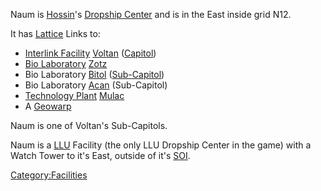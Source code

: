 Naum is [Hossin](Hossin.md)'s [Dropship
Center](Dropship_Center.md) and is in the East inside grid N12.

It has [Lattice](Lattice.md) Links to:

- [Interlink Facility](Interlink_Facility.md)
  [Voltan](Voltan.md) ([Capitol](Capitol.md))
- [Bio Laboratory](Bio_Laboratory.md) [Zotz](Zotz.md)
- Bio Laboratory [Bitol](Bitol.md)
  ([Sub-Capitol](Sub-Capitol.md))
- Bio Laboratory [Acan](Acan.md) (Sub-Capitol)
- [Technology Plant](Technology_Plant.md)
  [Mulac](Mulac.md)
- A [Geowarp](Geowarp.md)

Naum is one of Voltan's Sub-Capitols.

Naum is a [LLU](LLU.md) Facility (the only LLU Dropship Center
in the game) with a Watch Tower to it's East, outside of it's
[SOI](SOI.md).

[Category:Facilities](Category:Facilities.md)
